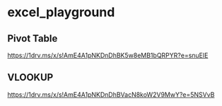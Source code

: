 # excel_playground
## Pivot Table

https://1drv.ms/x/s!AmE4A1pNKDnDhBK5w8eMB1bQRPYR?e=snuElE

## VLOOKUP

https://1drv.ms/x/s!AmE4A1pNKDnDhBVacN8koW2V9MwY?e=5NSVvB
